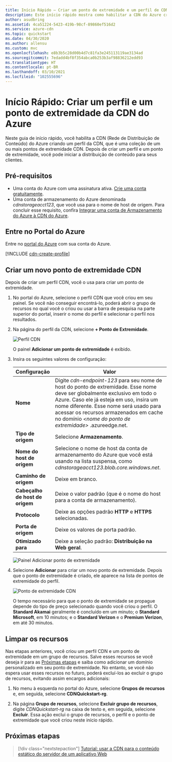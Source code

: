 ```yaml
---
title: Início Rápido – Criar um ponto de extremidade e um perfil de CDN do Azure
description: Este início rápido mostra como habilitar a CDN do Azure criando um novo ponto de extremidade de CDN e perfil de CDN.
author: asudbring
ms.assetid: 4ca51224-5423-419b-98cf-89860ef516d2
ms.service: azure-cdn
ms.topic: quickstart
ms.date: 04/30/2020
ms.author: allensu
ms.custom: mvc
ms.openlocfilehash: e8b3b5c28d00b4d7c81fa3e245113119ae3134ad
ms.sourcegitcommit: 7edadd4bf8f354abca0b253b3af98836212edd93
ms.translationtype: HT
ms.contentlocale: pt-BR
ms.lasthandoff: 03/10/2021
ms.locfileid: "102555696"
---
```

# <a name="quickstart-create-an-azure-cdn-profile-and-endpoint"></a>Início Rápido: Criar um perfil e um ponto de extremidade da CDN do Azure

Neste guia de início rápido, você habilita a CDN (Rede de Distribuição de Conteúdo) do Azure criando um perfil da CDN, que é uma coleção de um ou mais pontos de extremidade CDN. Depois de criar um perfil e um ponto de extremidade, você pode iniciar a distribuição de conteúdo para seus clientes.

## <a name="prerequisites"></a>Pré-requisitos

- Uma conta do Azure com uma assinatura ativa. [Crie uma conta gratuitamente](https://azure.microsoft.com/free/?ref=microsoft.com&utm_source=microsoft.com&utm_medium=docs&utm_campaign=visualstudio).
- Uma conta de armazenamento do Azure denominada *cdnstorageacct123*, que você usa para o nome de host de origem. Para concluir esse requisito, confira [Integrar uma conta de Armazenamento do Azure à CDN do Azure](cdn-create-a-storage-account-with-cdn.md).

## <a name="sign-in-to-the-azure-portal"></a>Entre no Portal do Azure

Entre no [portal do Azure](https://portal.azure.com) com sua conta do Azure.

[!INCLUDE [cdn-create-profile](../../includes/cdn-create-profile.md)]

## <a name="create-a-new-cdn-endpoint"></a>Criar um novo ponto de extremidade CDN

Depois de criar um perfil CDN, você o usa para criar um ponto de extremidade.

1. No portal do Azure, selecione o perfil CDN que você criou em seu painel. Se você não conseguir encontrá-lo, poderá abrir o grupo de recursos no qual você o criou ou usar a barra de pesquisa na parte superior do portal, inserir o nome do perfil e selecionar o perfil nos resultados.
   
1. Na página do perfil da CDN, selecione **+ Ponto de Extremidade**.
   
    ![Perfil CDN](./media/cdn-create-new-endpoint/cdn-select-endpoint.png)
   
    O painel **Adicionar um ponto de extremidade** é exibido.

3. Insira os seguintes valores de configuração:

    | Configuração | Valor |
    | ------- | ----- |
    | **Nome** | Digite *cdn-endpoint-123* para seu nome de host do ponto de extremidade. Esse nome deve ser globalmente exclusivo em todo o Azure. Caso ele já esteja em uso, insira um nome diferente. Esse nome será usado para acessar os recursos armazenados em cache no domínio _&lt;nome do ponto de extremidade&gt;_ .azureedge.net.|
    | **Tipo de origem** | Selecione **Armazenamento**. | 
    | **Nome do host de origem** | Selecione o nome de host da conta de armazenamento do Azure que você está usando na lista suspensa, como *cdnstorageacct123.blob.core.windows.net*. |
    | **Caminho de origem** | Deixe em branco. |
    | **Cabeçalho de host de origem** | Deixe o valor padrão (que é o nome do host para a conta de armazenamento). |  
    | **Protocolo** | Deixe as opções padrão **HTTP** e **HTTPS** selecionadas. |
    | **Porta de origem** | Deixe os valores de porta padrão. | 
    | **Otimizado para** | Deixe a seleção padrão: **Distribuição na Web geral**. |

    ![Painel Adicionar ponto de extremidade](./media/cdn-create-new-endpoint/cdn-add-endpoint.png)

3. Selecione **Adicionar** para criar um novo ponto de extremidade. Depois que o ponto de extremidade é criado, ele aparece na lista de pontos de extremidade do perfil.
    
   ![Ponto de extremidade CDN](./media/cdn-create-new-endpoint/cdn-endpoint-success.png)
    
   O tempo necessário para que o ponto de extremidade se propague depende do tipo de preço selecionado quando você criou o perfil. O **Standard Akamai** geralmente é concluído em um minuto; o **Standard Microsoft**, em 10 minutos; e o **Standard Verizon** e o **Premium Verizon**, em até 30 minutos.

## <a name="clean-up-resources"></a>Limpar os recursos

Nas etapas anteriores, você criou um perfil CDN e um ponto de extremidade em um grupo de recursos. Salve esses recursos se você deseja ir para as [Próximas etapas](#next-steps) e saiba como adicionar um domínio personalizado em seu ponto de extremidade. No entanto, se você não espera usar esses recursos no futuro, poderá excluí-los ao excluir o grupo de recursos, evitando assim encargos adicionais:

1. No menu à esquerda no portal do Azure, selecione **Grupos de recursos** e, em seguida, selecione **CDNQuickstart-rg**.

2. Na página **Grupo de recursos**, selecione **Excluir grupo de recursos**, digite *CDNQuickstart-rg* na caixa de texto e, em seguida, selecione **Excluir**. Essa ação exclui o grupo de recursos, o perfil e o ponto de extremidade que você criou neste início rápido.

## <a name="next-steps"></a>Próximas etapas

> [!div class="nextstepaction"]
> [Tutorial: usar a CDN para o conteúdo estático do servidor de um aplicativo Web](cdn-add-to-web-app.md)
